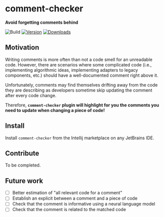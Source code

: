 # comment-checker

**Avoid forgetting comments behind**

![Build](https://github.com/matanper/comments-plugin/workflows/Build/badge.svg)
[![Version](https://img.shields.io/jetbrains/plugin/v/PLUGIN_ID.svg)](https://plugins.jetbrains.com/plugin/PLUGIN_ID)
[![Downloads](https://img.shields.io/jetbrains/plugin/d/PLUGIN_ID.svg)](https://plugins.jetbrains.com/plugin/PLUGIN_ID)

## Motivation ##
Writing comments is more often than not a code smell for an unreadable code.
However, there are scenarios where some complicated code (i.e., implementing algorithmic ideas, implementing adapters to legacy components, etc.) should have a well-documented comment right above it.

Unfortunately, comments may find themselves drifting away from the code they are describing as developers sometime skip updating the comment after every code change.

Therefore, **`comment-checker` plugin will highlight for you the comments you need to update when changing a piece of code!**

## Install ##
Install `comment-checker` from the Intellij marketplace on any JetBrains IDE.

## Contribute ##
To be completed.

## Future work ##

- [ ] Better estimation of "all relevant code for a comment"
- [ ] Establish an explicit between a comment and a piece of code
- [ ] Check that the comment is informative using a neural language model
- [ ] Check that the comment is related to the matched code